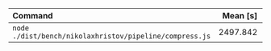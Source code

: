 | Command | Mean [s] | Min [s] | Max [s] | Relative |
|:---|---:|---:|---:|---:|
| `node ./dist/bench/nikolaxhristov/pipeline/compress.js` | 2497.842 | 2497.842 | 2497.842 | 1.00 |
